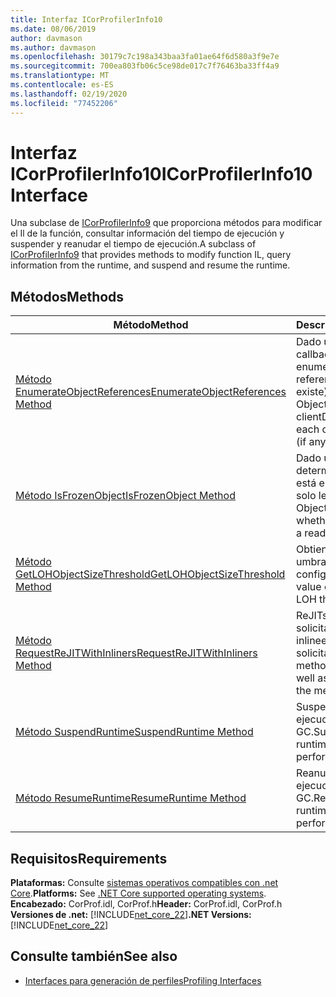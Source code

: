 ```yaml
---
title: Interfaz ICorProfilerInfo10
ms.date: 08/06/2019
author: davmason
ms.author: davmason
ms.openlocfilehash: 30179c7c198a343baa3fa01ae64f6d580a3f9e7e
ms.sourcegitcommit: 700ea803fb06c5ce98de017c7f76463ba33ff4a9
ms.translationtype: MT
ms.contentlocale: es-ES
ms.lasthandoff: 02/19/2020
ms.locfileid: "77452206"
---
```

# <a name="icorprofilerinfo10-interface"></a><span data-ttu-id="69d0e-102">Interfaz ICorProfilerInfo10</span><span class="sxs-lookup"><span data-stu-id="69d0e-102">ICorProfilerInfo10 Interface</span></span>

<span data-ttu-id="69d0e-103">Una subclase de [ICorProfilerInfo9](icorprofilerinfo9-interface.md) que proporciona métodos para modificar el Il de la función, consultar información del tiempo de ejecución y suspender y reanudar el tiempo de ejecución.</span><span class="sxs-lookup"><span data-stu-id="69d0e-103">A subclass of [ICorProfilerInfo9](icorprofilerinfo9-interface.md) that provides methods to modify function IL, query information from the runtime, and suspend and resume the runtime.</span></span>

## <a name="methods"></a><span data-ttu-id="69d0e-104">Métodos</span><span class="sxs-lookup"><span data-stu-id="69d0e-104">Methods</span></span>  

| <span data-ttu-id="69d0e-105">Método</span><span class="sxs-lookup"><span data-stu-id="69d0e-105">Method</span></span>|<span data-ttu-id="69d0e-106">Descripción</span><span class="sxs-lookup"><span data-stu-id="69d0e-106">Description</span></span>|  
| ------------|-----------------|  
|[<span data-ttu-id="69d0e-107">Método EnumerateObjectReferences</span><span class="sxs-lookup"><span data-stu-id="69d0e-107">EnumerateObjectReferences Method</span></span>](icorprofilerinfo10-enumerateobjectreferences-method.md)|<span data-ttu-id="69d0e-108">Dado un ObjectID, callback y clientData, enumera cada referencia de objeto (si existe).</span><span class="sxs-lookup"><span data-stu-id="69d0e-108">Given an ObjectID, callback and clientData, enumerates each object reference (if any).</span></span> |
|[<span data-ttu-id="69d0e-109">Método IsFrozenObject</span><span class="sxs-lookup"><span data-stu-id="69d0e-109">IsFrozenObject Method</span></span>](icorprofilerinfo10-isfrozenobject-method.md)|<span data-ttu-id="69d0e-110">Dado un ObjectID, determina si el objeto está en un segmento de solo lectura.</span><span class="sxs-lookup"><span data-stu-id="69d0e-110">Given an ObjectID, determines whether the object is in a read-only segment.</span></span> |
|[<span data-ttu-id="69d0e-111">Método GetLOHObjectSizeThreshold</span><span class="sxs-lookup"><span data-stu-id="69d0e-111">GetLOHObjectSizeThreshold Method</span></span>](icorprofilerinfo10-getlohobjectsizethreshold-method.md)|<span data-ttu-id="69d0e-112">Obtiene el valor del umbral de montón configurado.</span><span class="sxs-lookup"><span data-stu-id="69d0e-112">Gets the value of the configured LOH threshold.</span></span> |
|[<span data-ttu-id="69d0e-113">Método RequestReJITWithInliners</span><span class="sxs-lookup"><span data-stu-id="69d0e-113">RequestReJITWithInliners Method</span></span>](icorprofilerinfo10-requestrejitwithinliners-method.md)| <span data-ttu-id="69d0e-114">ReJITs los métodos solicitados, así como los inlineers de los métodos solicitados.</span><span class="sxs-lookup"><span data-stu-id="69d0e-114">ReJITs the methods requested, as well as any inliners of the methods requested.</span></span>  |
|[<span data-ttu-id="69d0e-115">Método SuspendRuntime</span><span class="sxs-lookup"><span data-stu-id="69d0e-115">SuspendRuntime Method</span></span>](icorprofilerinfo10-suspendruntime-method.md)| <span data-ttu-id="69d0e-116">Suspende el tiempo de ejecución sin realizar un GC.</span><span class="sxs-lookup"><span data-stu-id="69d0e-116">Suspends the runtime without performing a GC.</span></span> |
|[<span data-ttu-id="69d0e-117">Método ResumeRuntime</span><span class="sxs-lookup"><span data-stu-id="69d0e-117">ResumeRuntime Method</span></span>](icorprofilerinfo10-resumeruntime-method.md)| <span data-ttu-id="69d0e-118">Reanuda el tiempo de ejecución sin realizar un GC.</span><span class="sxs-lookup"><span data-stu-id="69d0e-118">Resumes the runtime without performing a GC.</span></span> |

## <a name="requirements"></a><span data-ttu-id="69d0e-119">Requisitos</span><span class="sxs-lookup"><span data-stu-id="69d0e-119">Requirements</span></span>  
<span data-ttu-id="69d0e-120">**Plataformas:** Consulte [sistemas operativos compatibles con .net Core](../../../core/install/dependencies.md?pivots=os-windows).</span><span class="sxs-lookup"><span data-stu-id="69d0e-120">**Platforms:** See [.NET Core supported operating systems](../../../core/install/dependencies.md?pivots=os-windows).</span></span>  
<span data-ttu-id="69d0e-121">**Encabezado:** CorProf.idl, CorProf.h</span><span class="sxs-lookup"><span data-stu-id="69d0e-121">**Header:** CorProf.idl, CorProf.h</span></span>  
<span data-ttu-id="69d0e-122">**Versiones de .net:** [!INCLUDE[net_core_22](../../../../includes/net-core-30-md.md)]</span><span class="sxs-lookup"><span data-stu-id="69d0e-122">**.NET Versions:** [!INCLUDE[net_core_22](../../../../includes/net-core-30-md.md)]</span></span> 

## <a name="see-also"></a><span data-ttu-id="69d0e-123">Consulte también</span><span class="sxs-lookup"><span data-stu-id="69d0e-123">See also</span></span>

- [<span data-ttu-id="69d0e-124">Interfaces para generación de perfiles</span><span class="sxs-lookup"><span data-stu-id="69d0e-124">Profiling Interfaces</span></span>](profiling-interfaces.md)
